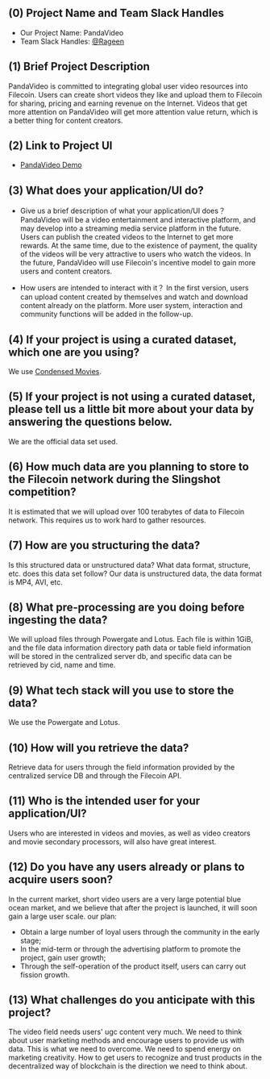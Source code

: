 ## (0) Project Name and Team Slack Handles

- Our Project Name: PandaVideo
- Team Slack Handles: [@Rageen](https://Filecoinproject.slack.com/archives/D01APM6093R)

## (1) Brief Project Description
PandaVideo is committed to integrating global user video resources into Filecoin. Users can create short videos they like and upload them to Filecoin for sharing, pricing and earning revenue on the Internet. Videos that get more attention on PandaVideo will get more attention value return, which is a better thing for content creators.

## (2) Link to Project UI
- [PandaVideo Demo](https://axhub.im/ax9/6fd1e022549dcdfb/#g=1)

## (3) What does your application/UI do?
- Give us a brief description of what your application/UI does？
PandaVideo will be a video entertainment and interactive platform, and may develop into a streaming media service platform in the future. Users can publish the created videos to the Internet to get more rewards. At the same time, due to the existence of payment, the quality of the videos will be very attractive to users who watch the videos. In the future, PandaVideo will use Filecoin's incentive model to gain more users and content creators.

- How users are intended to interact with it？
In the first version, users can upload content created by themselves and watch and download content already on the platform. More user system, interaction and community functions will be added in the follow-up.

## (4) If your project is using a curated dataset, which one are you using?
We use [Condensed Movies](https://www.robots.ox.ac.uk/~vgg/research/condensed-movies/).

## (5) If your project is not using a curated dataset, please tell us a little bit more about your data by answering the questions below.
We are the official data set used.

## (6) How much data are you planning to store to the Filecoin network during the Slingshot competition?
It is estimated that we will upload over 100 terabytes of data to Filecoin network. This requires us to work hard to gather resources.

## (7) How are you structuring the data?
Is this structured data or unstructured data? What data format, structure, etc. does this data set follow?
Our data is unstructured data, the data format is MP4, AVI, etc.

## (8) What pre-processing are you doing before ingesting the data?
We will upload files through Powergate and Lotus. Each file is within 1GiB, and the file data information directory path data or table field information will be stored in the centralized server db, and specific data can be retrieved by cid, name and time.

## (9) What tech stack will you use to store the data?
We use the Powergate and Lotus.

## (10) How will you retrieve the data?
Retrieve data for users through the field information provided by the centralized service DB and through the Filecoin API.

## (11) Who is the intended user for your application/UI?
Users who are interested in videos and movies, as well as video creators and movie secondary processors, will also have great interest.

## (12) Do you have any users already or plans to acquire users soon?
In the current market, short video users are a very large potential blue ocean market, and we believe that after the project is launched, it will soon gain a large user scale. our plan:
- Obtain a large number of loyal users through the community in the early stage;
- In the mid-term or through the advertising platform to promote the project, gain user growth;
- Through the self-operation of the product itself, users can carry out fission growth.

## (13) What challenges do you anticipate with this project?
The video field needs users' ugc content very much. We need to think about user marketing methods and encourage users to provide us with data. This is what we need to overcome. We need to spend energy on marketing creativity.
How to get users to recognize and trust products in the decentralized way of blockchain is the direction we need to think about.